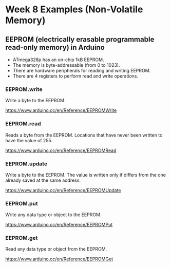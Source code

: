 # Week 8 Examples (Non-Volatile Memory)

## EEPROM (electrically erasable programmable read-only memory) in Arduino

- ATmega328p has an on-chip 1kB EEPROM.
- The memory is byte-addressable (from 0 to 1023).
- There are hardware peripherals for reading and writing EEPROM.
- There are 4 registers to perform read and write operations.

### EEPROM.write

Write a byte to the EEPROM. 

https://www.arduino.cc/en/Reference/EEPROMWrite

### EEPROM.read

Reads a byte from the EEPROM. Locations that have never been written to have the value of 255.

https://www.arduino.cc/en/Reference/EEPROMRead

### EEPROM.update

Write a byte to the EEPROM. The value is written only if differs from the one already saved at the same address.

https://www.arduino.cc/en/Reference/EEPROMUpdate

### EEPROM.put

Write any data type or object to the EEPROM.

https://www.arduino.cc/en/Reference/EEPROMPut

### EEPROM.get

Read any data type or object from the EEPROM.

https://www.arduino.cc/en/Reference/EEPROMGet
